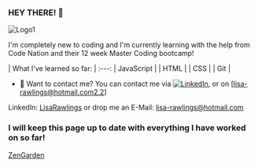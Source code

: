 ### HEY THERE! 👋

![Logo1](https://user-images.githubusercontent.com/77974013/105832635-1bd16780-5fc0-11eb-9b98-ee3b3daa2055.jpg)

<!-- **lisarawlings/lisarawlings** is a ✨ _special_ ✨ repository because its `README.md` (this file) appears on your GitHub profile. -->

I'm completely new to coding and I'm currently learning with the help from Code Nation and their 12 week Master Coding bootcamp!

| What I've learned so far: |
:---:
| JavaScript |
| HTML |
| CSS |
| Git |

- 📩 Want to contact me? 
You can contact me via [![LinkedIn][1.2]][1], or on [lisa-rawlings@hotmail.com[2.2]]



LinkedIn: [LisaRawlings](https://www.linkedin.com/in/lisa-rawlings-115448204) or drop me an E-Mail: lisa-rawlings@hotmail.com

<!-- Icons -->
[2.2]: http://i.imgur.com/wWzX9uB.png 
[1.2]: https://cdn.iconscout.com/icon/free/png-256/apple-mail-493152.png 
<!-- Links to your social media accounts -->
[1]: https://www.linkedin.com/in/lisa-rawlings-115448204

### I will keep this page up to date with everything I have worked on so far!

[ZenGarden](https://www.youtube.com/embed/0wE7dM2tD6A)


